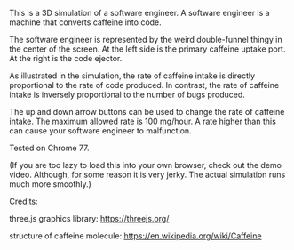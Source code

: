 This is a 3D simulation of a software engineer.  A software engineer is a machine that converts caffeine into code.

The software engineer is represented by the weird double-funnel thingy in the center of the screen.  At the left side is the primary caffeine uptake port.  At the right is the code ejector.

As illustrated in the simulation, the rate of caffeine intake is directly proportional to the rate of code produced.  In contrast, the rate of caffeine intake is inversely proportional to the number of bugs produced.  

The up and down arrow buttons can be used to change the rate of caffeine intake.  The maximum allowed rate is 100 mg/hour.  A rate higher than this can cause your software engineer to malfunction.

Tested on Chrome 77.

(If you are too lazy to load this into your own browser, check out the demo video.  Although, for some reason it is very jerky.  The actual simulation runs much more smoothly.)

Credits: 

three.js graphics library: https://threejs.org/

structure of caffeine molecule: https://en.wikipedia.org/wiki/Caffeine

